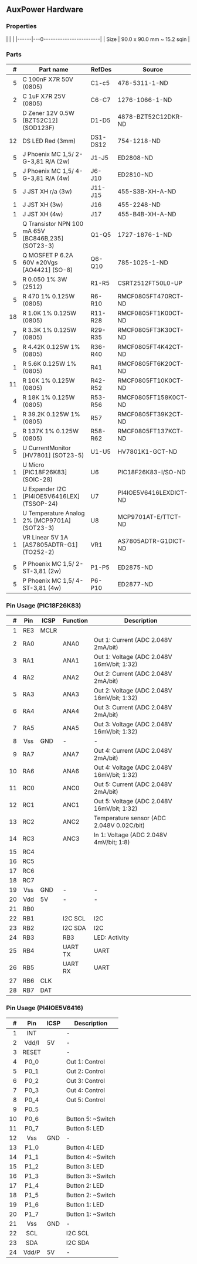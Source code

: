 ## AuxPower Hardware


### Properties

|      |                            |
|------|---0------------------------|
| Size | 90.0 x 90.0 mm ~ 15.2 sqin |


### Parts

|  # | Part name                                          | RefDes   | Source                                                      |
|---:|----------------------------------------------------|----------|-------------------------------------------------------------|
|  5 | C 100nF X7R 50V (0805)                             | C1-c5    | 478-5311-1-ND                                               |
|  2 | C 1uF X7R 25V (0805)                               | C6-C7    | 1276-1066-1-ND                                              |
|  5 | D Zener 12V 0.5W [BZT52C12] (SOD123F)              | D1-D5    | 4878-BZT52C12DKR-ND                                         |
| 12 | DS LED Red (3mm)                                   | DS1-DS12 | 754-1218-ND                                                 |
|  5 | J Phoenix MC 1,5/ 2-G-3,81 R/A (2w)                | J1-J5    | ED2808-ND                                                   |
|  5 | J Phoenix MC 1,5/ 4-G-3,81 R/A (4w)                | J6-J10   | ED2810-ND                                                   |
|  5 | J JST XH r/a (3w)                                  | J11-J15  | 455-S3B-XH-A-ND                                             |
|  1 | J JST XH (3w)                                      | J16      | 455-2248-ND                                                 |
|  1 | J JST XH (4w)                                      | J17      | 455-B4B-XH-A-ND                                             |
|  5 | Q Transistor NPN 100 mA 65V [BC846B,235] (SOT23-3) | Q1-Q5    | 1727-1876-1-ND                                              |
|  5 | Q MOSFET P 6.2A 60V ±20Vgs [AO4421] (SO-8)         | Q6-Q10   | 785-1025-1-ND                                               |
|  5 | R 0.050 1% 3W (2512)                               | R1-R5    | CSRT2512FT50L0-UP                                           |
|  5 | R 470 1% 0.125W (0805)                             | R6-R10   | RMCF0805FT470RCT-ND                                         |
| 18 | R 1.0K 1% 0.125W (0805)                            | R11-R28  | RMCF0805FT1K00CT-ND                                         |
|  7 | R 3.3K 1% 0.125W (0805)                            | R29-R35  | RMCF0805FT3K30CT-ND                                         |
|  5 | R 4.42K 0.125W 1% (0805)                           | R36-R40  | RMCF0805FT4K42CT-ND                                         |
|  1 | R 5.6K 0.125W 1% (0805)                            | R41      | RMCF0805FT6K20CT-ND                                         |
| 11 | R 10K 1% 0.125W (0805)                             | R42-R52  | RMCF0805FT10K0CT-ND                                         |
|  4 | R 18K 1% 0.125W (0805)                             | R53-R56  | RMCF0805FT158K0CT-ND                                        |
|  1 | R 39.2K 0.125W 1% (0805)                           | R57      | RMCF0805FT39K2CT-ND                                         |
|  5 | R 137K 1% 0.125W (0805)                            | R58-R62  | RMCF0805FT137KCT-ND                                         |
|  5 | U CurrentMonitor [HV7801] (SOT23-5)                | U1-U5    | HV7801K1-GCT-ND                                             |
|  1 | U Micro [PIC18F26K83] (SOIC-28)                    | U6       | PIC18F26K83-I/SO-ND                                         |
|  1 | U Expander I2C [PI4IOE5V6416LEX] (TSSOP-24)        | U7       | PI4IOE5V6416LEXDICT-ND                                      |
|  1 | U Temperature Analog 2% [MCP9701A] (SOT23-3)       | U8       | MCP9701AT-E/TTCT-ND                                         |
|  1 | VR Linear 5V 1A [AS7805ADTR-G1] (TO252-2)          | VR1      | AS7805ADTR-G1DICT-ND                                        |
|    |                                                    |          |                                                             |
|  5 | P Phoenix MC 1,5/ 2-ST-3,81 (2w)                   | P1-P5    | ED2875-ND                                                   |
|  5 | P Phoenix MC 1,5/ 4-ST-3,81 (4w)                   | P6-P10   | ED2877-ND                                                   |


### Pin Usage (PIC18F26K83)

|  # | Pin | ICSP | Function | Description                                |
|---:|:---:|------|----------|--------------------------------------------|
|  1 | RE3 | MCLR |          |                                            |
|  2 | RA0 |      | ANA0     | Out 1: Current (ADC 2.048V 2mA/bit)        |
|  3 | RA1 |      | ANA1     | Out 1: Voltage (ADC 2.048V 16mV/bit; 1:32) |
|  4 | RA2 |      | ANA2     | Out 2: Current (ADC 2.048V 2mA/bit)        |
|  5 | RA3 |      | ANA3     | Out 2: Voltage (ADC 2.048V 16mV/bit; 1:32) |
|  6 | RA4 |      | ANA4     | Out 3: Current (ADC 2.048V 2mA/bit)        |
|  7 | RA5 |      | ANA5     | Out 3: Voltage (ADC 2.048V 16mV/bit; 1:32) |
|  8 | Vss | GND  | -        | -                                          |
|  9 | RA7 |      | ANA7     | Out 4: Current (ADC 2.048V 2mA/bit)        |
| 10 | RA6 |      | ANA6     | Out 4: Voltage (ADC 2.048V 16mV/bit; 1:32) |
| 11 | RC0 |      | ANC0     | Out 5: Current (ADC 2.048V 2mA/bit)        |
| 12 | RC1 |      | ANC1     | Out 5: Voltage (ADC 2.048V 16mV/bit; 1:32) |
| 13 | RC2 |      | ANC2     | Temperature sensor (ADC 2.048V 0.02C/bit)  |
| 14 | RC3 |      | ANC3     | In 1: Voltage  (ADC 2.048V 4mV/bit; 1:8)   |
| 15 | RC4 |      |          |                                            |
| 16 | RC5 |      |          |                                            |
| 17 | RC6 |      |          |                                            |
| 18 | RC7 |      |          |                                            |
| 19 | Vss | GND  | -        | -                                          |
| 20 | Vdd | 5V   | -        | -                                          |
| 21 | RB0 |      |          |                                            |
| 22 | RB1 |      | I2C SCL  | I2C                                        |
| 23 | RB2 |      | I2C SDA  | I2C                                        |
| 24 | RB3 |      | RB3      | LED: Activity                              |
| 25 | RB4 |      | UART TX  | UART                                       |
| 26 | RB5 |      | UART RX  | UART                                       |
| 27 | RB6 | CLK  |          |                                            |
| 28 | RB7 | DAT  |          |                                            |


### Pin Usage (PI4IOE5V6416)

|  # | Pin   | ICSP | Description        |
|---:|:-----:|------|--------------------|
|  1 | INT   |      | -                  |
|  2 | Vdd/I | 5V   | -                  |
|  3 | RESET |      | -                  |
|  4 | P0_0  |      | Out 1: Control     |
|  5 | P0_1  |      | Out 2: Control     |
|  6 | P0_2  |      | Out 3: Control     |
|  7 | P0_3  |      | Out 4: Control     |
|  8 | P0_4  |      | Out 5: Control     |
|  9 | P0_5  |      |                    |
| 10 | P0_6  |      | Button 5: ~Switch  |
| 11 | P0_7  |      | Button 5: LED      |
| 12 | Vss   | GND  | -                  |
| 13 | P1_0  |      | Button 4: LED      |
| 14 | P1_1  |      | Button 4: ~Switch  |
| 15 | P1_2  |      | Button 3: LED      |
| 16 | P1_3  |      | Button 3: ~Switch  |
| 17 | P1_4  |      | Button 2: LED      |
| 18 | P1_5  |      | Button 2: ~Switch  |
| 19 | P1_6  |      | Button 1: LED      |
| 20 | P1_7  |      | Button 1: ~Switch  |
| 21 | Vss   | GND  | -                  |
| 22 | SCL   |      | I2C SCL            |
| 23 | SDA   |      | I2C SDA            |
| 24 | Vdd/P | 5V   | -                  |
